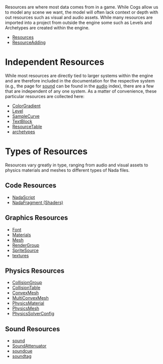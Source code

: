 Resources are where most data comes from in a game. While Cogs allow us to model any scene we want, the model will often lack context or depth with out resources such as visual and audio assets. While many resources are imported into a project from outside the engine some such as Levels and Archetypes are created within the engine.

- [Resources](https://github.com/zeroengineteam/ZeroDocs/blob/master/zero_editor_documentation/zeromanual/architecture/resources/resources.markdown)
- [ResourceAdding](https://github.com/zeroengineteam/ZeroDocs/blob/master/zero_editor_documentation/zeromanual/editor/editorcommands/resourceadding.markdown)

 # Independent Resources
While most resources are directly tied to larger systems within the engine and are therefore included in the documentation for the respective system (e.g., the page for [sound](https://github.com/zeroengineteam/ZeroDocs/blob/master/zero_editor_documentation/zeromanual/audio/sound.markdown) can be found in the [audio](https://github.com/zeroengineteam/ZeroDocs/blob/master/zero_editor_documentation/zeromanual/audio.markdown) index), there are a few that are independent of any one system. As a matter of convenience, these particular resources are collected here:

- [ColorGradient ](https://github.com/zeroengineteam/ZeroDocs/blob/master/zero_editor_documentation/zeromanual/architecture/resources/colorgradient.markdown)
- [Level ](https://github.com/zeroengineteam/ZeroDocs/blob/master/zero_editor_documentation/zeromanual/architecture/resources/level.markdown)
- [SampleCurve ](https://github.com/zeroengineteam/ZeroDocs/blob/master/zero_editor_documentation/zeromanual/architecture/resources/samplecurve.markdown)
- [TextBlock ](https://github.com/zeroengineteam/ZeroDocs/blob/master/zero_editor_documentation/zeromanual/architecture/resources/textblock.markdown)
- [ResourceTable](https://github.com/zeroengineteam/ZeroDocs/blob/master/zero_editor_documentation/zeromanual/architecture/resources/resourcetable.markdown)
- [archetypes](https://github.com/zeroengineteam/ZeroDocs/blob/master/zero_editor_documentation/zeromanual/architecture/archetypes.markdown)

 # Types of Resources
Resources vary greatly in type, ranging from audio and visual assets to physics materials and meshes to different types of Nada files.

 ## Code Resources
- [NadaScript](https://github.com/zeroengineteam/ZeroDocs/blob/master/zero_editor_documentation/zeromanual/nada_in_zero.markdown)
- [NadaFragment (Shaders)](https://github.com/zeroengineteam/ZeroDocs/blob/master/zero_editor_documentation/zeromanual/graphics/materials/shaders.markdown)

 ## Graphics Resources
- [Font](https://github.com/zeroengineteam/ZeroDocs/blob/master/zero_editor_documentation/zeromanual/architecture/resources/font.markdown)
- [ Materials](https://github.com/zeroengineteam/ZeroDocs/blob/master/zero_editor_documentation/zeromanual/graphics/materials/materials_overview.markdown)
- [Mesh](https://github.com/zeroengineteam/ZeroDocs/blob/master/zero_editor_documentation/zeromanual/graphics/models/mesh.markdown)
- [RenderGroup](https://github.com/zeroengineteam/ZeroDocs/blob/master/zero_editor_documentation/zeromanual/graphics/rendergroups.markdown)
- [SpriteSource](https://github.com/zeroengineteam/ZeroDocs/blob/master/zero_editor_documentation/zeromanual/graphics/sprites/spritesourceeditor.markdown)
- [textures](https://github.com/zeroengineteam/ZeroDocs/blob/master/zero_editor_documentation/zeromanual/graphics/materials/textures.markdown)

 ## Physics Resources
- [CollisionGroup](https://github.com/zeroengineteam/ZeroDocs/blob/master/zero_editor_documentation/zeromanual/physics/collisionoverview/collisiongroupsandtables.markdown)
- [CollisionTable](https://github.com/zeroengineteam/ZeroDocs/blob/master/zero_editor_documentation/zeromanual/physics/collisionoverview/collisiongroupsandtables.markdown)
- [ConvexMesh](https://github.com/zeroengineteam/ZeroDocs/blob/master/zero_editor_documentation/zeromanual/physics/colliders/convexmeshcollider.markdown)
- [MultiConvexMesh](https://github.com/zeroengineteam/ZeroDocs/blob/master/zero_editor_documentation/zeromanual/physics/colliders/multiconvexmeshcollider.markdown)
- [PhysicsMaterial](https://github.com/zeroengineteam/ZeroDocs/blob/master/zero_editor_documentation/zeromanual/physics/physicsmaterial.markdown)
- [PhysicsMesh](https://github.com/zeroengineteam/ZeroDocs/blob/master/zero_editor_documentation/zeromanual/physics/colliders/meshcollider.markdown)
- [PhysicsSolverConfig](https://github.com/zeroengineteam/ZeroDocs/blob/master/zero_editor_documentation/zeromanual/physics/physicssolverconfig.markdown)

 ## Sound Resources
- [sound](https://github.com/zeroengineteam/ZeroDocs/blob/master/zero_editor_documentation/zeromanual/audio/sound.markdown)
- [SoundAttenuator](https://github.com/zeroengineteam/ZeroDocs/blob/master/zero_editor_documentation/zeromanual/audio/soundattenuator.markdown)
- [soundcue](https://github.com/zeroengineteam/ZeroDocs/blob/master/zero_editor_documentation/zeromanual/audio/soundcue.markdown)
- [soundtag](https://github.com/zeroengineteam/ZeroDocs/blob/master/zero_editor_documentation/zeromanual/audio/soundtag.markdown)
 

 
